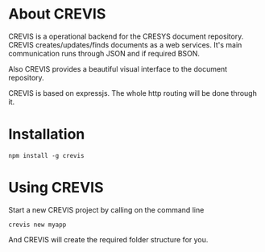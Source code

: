 About CREVIS
============

CREVIS is a operational backend for the CRESYS document
repository. CREVIS creates/updates/finds documents as a
web services. It's main communication runs through JSON
and if required BSON.

Also CREVIS provides a beautiful visual interface to the
document repository.

CREVIS is based on expressjs. The whole http routing will
be done through it.

Installation
============

	npm install -g crevis

Using CREVIS
============

Start a new CREVIS project by calling on the command line

	crevis new myapp

And CREVIS will create the required folder structure for you.